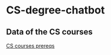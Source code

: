 # CS-degree-chatbot

## Data of the CS courses
[CS courses prereqs](https://ou-public.courseleaf.com/courses/c_s/)
